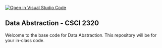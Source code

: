 [![Open in Visual Studio Code](https://classroom.github.com/assets/open-in-vscode-718a45dd9cf7e7f842a935f5ebbe5719a5e09af4491e668f4dbf3b35d5cca122.svg)](https://classroom.github.com/online_ide?assignment_repo_id=11614533&assignment_repo_type=AssignmentRepo)
## Data Abstraction - CSCI 2320

Welcome to the base code for Data Abstraction. This repository will be for your in-class code.